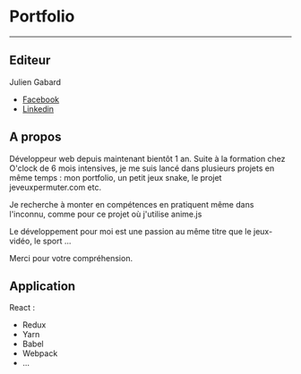 # Portfolio
---

## Editeur

Julien Gabard
- [Facebook](https://www.facebook.com/julien.gabard.3/)
- [Linkedin](https://www.linkedin.com/in/julien-gabard)

## A propos

Développeur web depuis maintenant bientôt 1 an. Suite à la formation chez O'clock de 6 mois intensives, je me suis lancé dans plusieurs projets en même temps : mon portfolio, un petit jeux snake, le projet jeveuxpermuter.com etc.

Je recherche à monter en compétences en pratiquent même dans l'inconnu, comme pour ce projet où j'utilise anime.js

Le développement pour moi est une passion au même titre que le jeux-vidéo, le sport ...

Merci pour votre compréhension.

## Application

React :
- Redux
- Yarn
- Babel
- Webpack
- ...